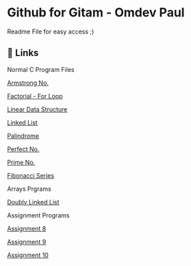 
# Github for Gitam - Omdev Paul

Readme File for easy access ;)

## 🔗 Links 

Normal C Program Files

[Armstrong No.](https://github.com/Omdev-Paul/19ECB132/blob/main/armstrong_no.c)

[Factorial - For Loop](https://github.com/Omdev-Paul/19ECB132/blob/main/factorial.c)

[Linear Data Structure](https://github.com/Omdev-Paul/19ECB132/blob/main/linear_data_structure.c)

[Linked List](https://github.com/Omdev-Paul/19ECB132/blob/main/linked_list.c)

[Palindrome](https://github.com/Omdev-Paul/19ECB132/blob/main/palindrome.c)

[Perfect No.](https://github.com/Omdev-Paul/19ECB132/blob/main/perfect_number.c)

[Prime No.](https://github.com/Omdev-Paul/19ECB132/blob/main/prime.c)

[Fibonacci Series](https://github.com/Omdev-Paul/19ECB132/blob/main/fibonacci.c)

Arrays Prgrams

[Doubly Linked List](https://github.com/Omdev-Paul/19ECB132/blob/main/03_doubly_linked_list.c)

Assignment Programs

[Assignment 8](https://github.com/Omdev-Paul/19ECB132/blob/main/Assignment%208.c)

[Assignment 9](https://github.com/Omdev-Paul/19ECB132/blob/main/Assignment%209.c)

[Assignment 10](https://github.com/Omdev-Paul/19ECB132/blob/main/Assignment%2010.c)

